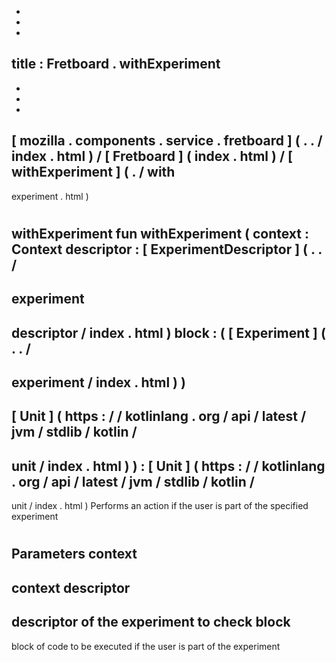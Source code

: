 -
-
-
title
:
Fretboard
.
withExperiment
-
-
-
-
[
mozilla
.
components
.
service
.
fretboard
]
(
.
.
/
index
.
html
)
/
[
Fretboard
]
(
index
.
html
)
/
[
withExperiment
]
(
.
/
with
-
experiment
.
html
)
#
withExperiment
fun
withExperiment
(
context
:
Context
descriptor
:
[
ExperimentDescriptor
]
(
.
.
/
-
experiment
-
descriptor
/
index
.
html
)
block
:
(
[
Experiment
]
(
.
.
/
-
experiment
/
index
.
html
)
)
-
>
[
Unit
]
(
https
:
/
/
kotlinlang
.
org
/
api
/
latest
/
jvm
/
stdlib
/
kotlin
/
-
unit
/
index
.
html
)
)
:
[
Unit
]
(
https
:
/
/
kotlinlang
.
org
/
api
/
latest
/
jvm
/
stdlib
/
kotlin
/
-
unit
/
index
.
html
)
Performs
an
action
if
the
user
is
part
of
the
specified
experiment
#
#
#
Parameters
context
-
context
descriptor
-
descriptor
of
the
experiment
to
check
block
-
block
of
code
to
be
executed
if
the
user
is
part
of
the
experiment

